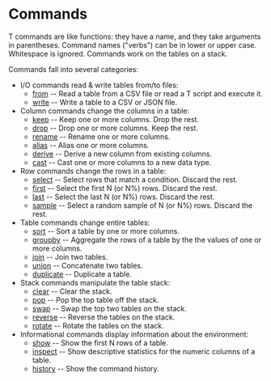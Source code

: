 # Commands

T commands are like functions: they have a name, and they take arguments in parentheses.
Command names ("verbs") can be in lower or upper case.
Whitespace is ignored.
Commands work on the tables on a stack.

Commands fall into several categories:

- I/O commands read & write tables from/to files:
    - [from](commands/from.md) -- Read a table from a CSV file or read a T script and execute it.
    - [write](commands/write.md) -- Write a table to a CSV or JSON file.
- Column commands change the columns in a table:
    - [keep](commands/keep.md) -- Keep one or more columns. Drop the rest.
    - [drop](commands/drop.md) -- Drop one or more columns. Keep the rest.
    - [rename](commands/rename.md) -- Rename one or more columns.
    - [alias](commands/alias.md) -- Alias one or more columns.
    - [derive](commands/derive.md) -- Derive a new column from existing columns.
    - [cast](commands/cast.md) -- Cast one or more columns to a new data type.
- Row commands change the rows in a table:
    - [select](commands/select.md) -- Select rows that match a condition. Discard the rest.
    - [first](commands/first.md) -- Select the first N (or N%) rows. Discard the rest.
    - [last](commands/last.md) -- Select the last N (or N%) rows. Discard the rest.
    - [sample](commands/sample.md) -- Select a random sample of N (or N%) rows. Discard the rest.
- Table commands change entire tables:
    - [sort](commands/sort.md) -- Sort a table by one or more columns.
    - [groupby](commands/groupby.md) -- Aggregate the rows of a table by the the values of one or more columns.
    - [join](commands/join.md) -- Join two tables.
    - [union](commands/union.md) -- Concatenate two tables.
    - [duplicate](commands/duplicate.md) -- Duplicate a table.
- Stack commands manipulate the table stack:
    - [clear](commands/clear.md) -- Clear the stack.
    - [pop](commands/pop.md) -- Pop the top table off the stack.
    - [swap](commands/swap.md) -- Swap the top two tables on the stack.
    - [reverse](commands/reverse.md) -- Reverse the tables on the stack.
    - [rotate](commands/rotate.md) -- Rotate the tables on the stack.
- Informational commands display information about the environment:
    - [show](commands/show.md) -- Show the first N rows of a table.
    - [inspect](commands/inspect.md) -- Show descriptive statistics for the numeric columns of a table.
    - [history](commands/history.md) -- Show the command history.
